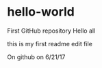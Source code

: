 # hello-world
First GitHub repository
Hello all

this is my first readme edit file

On github on 6/21/17
